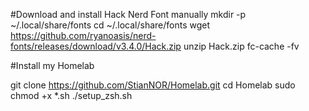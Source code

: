 #Download and install Hack Nerd Font manually
mkdir -p ~/.local/share/fonts
cd ~/.local/share/fonts
wget https://github.com/ryanoasis/nerd-fonts/releases/download/v3.4.0/Hack.zip
unzip Hack.zip
fc-cache -fv

#Install my Homelab

git clone https://github.com/StianNOR/Homelab.git
cd Homelab
sudo chmod +x *.sh
./setup_zsh.sh
